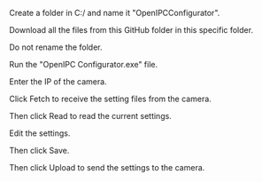 Create a folder in C:/ and name it "OpenIPCConfigurator".

Download all the files from this GitHub folder in this specific folder.

Do not rename the folder.

Run the "OpenIPC Configurator.exe" file.

Enter the IP of the camera.

Click Fetch to receive the setting files from the camera.

Then click Read to read the current settings.

Edit the settings.

Then click Save.

Then click Upload to send the settings to the camera.
